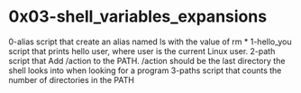 # 0x03-shell_variables_expansions
0-alias script that create an alias named ls with the value of rm *
1-hello_you script that prints hello user, where user is the current Linux user.
2-path script that Add /action to the PATH. /action should be the last directory the shell looks into when looking for a program
3-paths script that counts the number of directories in the PATH
